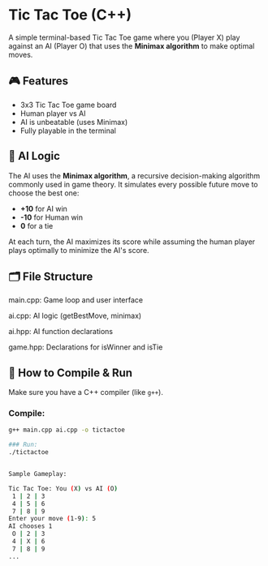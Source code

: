 # Tic Tac Toe (C++)

A simple terminal-based Tic Tac Toe game where you (Player X) play against an AI (Player O) that uses the **Minimax algorithm** to make optimal moves.

## 🎮 Features

- 3x3 Tic Tac Toe game board
- Human player vs AI
- AI is unbeatable (uses Minimax)
- Fully playable in the terminal

## 🧠 AI Logic

The AI uses the **Minimax algorithm**, a recursive decision-making algorithm commonly used in game theory. It simulates every possible future move to choose the best one:

- **+10** for AI win  
- **-10** for Human win  
- **0** for a tie

At each turn, the AI maximizes its score while assuming the human player plays optimally to minimize the AI's score.

## 🗂️ File Structure
main.cpp: Game loop and user interface

ai.cpp: AI logic (getBestMove, minimax)

ai.hpp: AI function declarations

game.hpp: Declarations for isWinner and isTie


## 🚀 How to Compile & Run

Make sure you have a C++ compiler (like `g++`).


### Compile:
```bash
g++ main.cpp ai.cpp -o tictactoe

### Run:
./tictactoe


Sample Gameplay:

Tic Tac Toe: You (X) vs AI (O)
 1 | 2 | 3 
 4 | 5 | 6 
 7 | 8 | 9 
Enter your move (1-9): 5
AI chooses 1
 O | 2 | 3 
 4 | X | 6 
 7 | 8 | 9 
...




